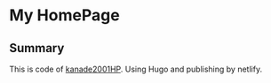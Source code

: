 # My HomePage

## Summary

This is code of [kanade2001HP](https://kanade2001.netlify.app/).
Using Hugo and publishing by netlify.

